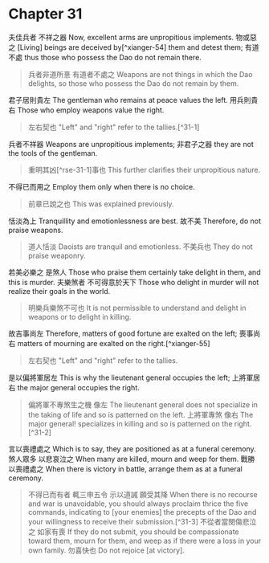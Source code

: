# Chapter 31

夫佳兵者
不祥之器
Now, excellent arms
are unpropitious implements.
物或惡之
\[Living\] beings are deceived by[^xianger-54] them and detest them;
有道不處
thus those who possess the Dao do not remain there.

> 兵者非道所憙
有道者不處之
Weapons are not things in which the Dao delights,
so those who possess the Dao do not remain by them.

君子居則貴左
The gentleman who remains at peace values the left.
用兵則貴右
Those who employ weapons value the right.

> 左右契也
"Left" and "right" refer to the tallies.[^31-1]

兵者不祥器
Weapons are unpropitious implements;
非君子之器
they are not the tools of the gentleman.

> 重明其凶[^rse-31-1]事也
This further clarifies their unpropitious nature.

不得已而用之
Employ them only when there is no choice.

> 前章已說之也
This was explained previously.

恬淡為上
Tranquillity and emotionlessness are best.
故不美
Therefore, do not praise weapons.

> 道人恬淡
Daoists are tranquil and emotionless.
不美兵也
They do not praise weaponry.

若美必樂之
是煞人
Those who praise them certainly take delight in them,
and this is murder.
夫樂煞者
不可得意於天下
Those who delight in murder
will not realize their goals in the world.

> 明樂兵樂煞不可也
It is not permissible to understand and delight in weapons or to delight in killing.

故吉事尚左
Therefore, matters of good fortune are exalted on the left;
喪事尚右
matters of mourning are exalted on the right.[^xianger-55]

> 左右契也
"Left" and "right" refer to the tallies.

是以偏將軍居左
This is why the lieutenant general occupies the left;
上將軍居右
the major general occupies the right.

> 偏將軍不專煞生之機
像左
The lieutenant general does not specialize in the taking of life
and so is patterned on the left.
上將軍專煞
像右
The major general! specializes in killing
and so is patterned on the right.[^31-2]

言以喪禮處之
Which is to say, they are positioned as at a funeral ceremony.
煞人眾多
以悲哀泣之
When many are killed,
mourn and weep for them.
戰勝以喪禮處之
When there is victory in battle, arrange them as at a funeral ceremony.

> 不得已而有者
輒三申五令
示以道誡
願受其降
When there is no recourse and war is unavoidable,
you should always proclaim thrice the five commands,
indicating to [your enemies] the precepts of the Dao
and your willingness to receive their submission.[^31-3]
不從者當閔傷悲泣之
如家有喪
If they do not submit, you should be compassionate toward them, mourn for them, and weep
as if there were a loss in your own family.
勿喜快也
Do not rejoice [at victory].
